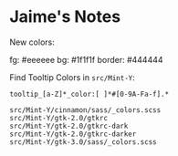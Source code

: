 # Jaime's Notes

New colors:

fg: #eeeeee
bg: #1f1f1f
border: #444444

Find Tooltip Colors in `src/Mint-Y`: 

```regex
tooltip_[a-Z]*_color:[ ]*#[0-9A-Fa-f].*
```

```
src/Mint-Y/cinnamon/sass/_colors.scss
src/Mint-Y/gtk-2.0/gtkrc
src/Mint-Y/gtk-2.0/gtkrc-dark
src/Mint-Y/gtk-2.0/gtkrc-darker
src/Mint-Y/gtk-3.0/sass/_colors.scss
```